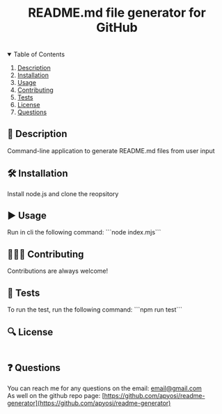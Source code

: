 
<div align="center">
<h1 align="center">README.md file generator for GitHub</h1>
<a href="https://github.com/apyosi/readme-generator/graphs/contributors"><img src="https://img.shields.io/github/contributors/apyosi/readme-generator.svg?style=for-the-badge" alt=""></a>
<a href="https://github.com/apyosi/readme-generator/network/members"><img src="https://img.shields.io/github/forks/apyosi/readme-generator.svg?style=for-the-badge" alt=""></a>
<a href="https://github.com/apyosi/readme-generator/stargazers"><img src="https://img.shields.io/github/stars/apyosi/readme-generator.svg?style=for-the-badge" alt=""></a>
<a href="https://github.com/apyosi/readme-generator/issues"><img src="https://img.shields.io/github/issues/apyosi/readme-generator.svg?style=for-the-badge" alt=""></a>
<a href="https://opensource.org/licenses/MIT"><img src="https://img.shields.io/badge/License-MIT-yellow.svg" alt=""></a>
</div>
<details open>
  <summary>Table of Contents</summary>
  <ol>
    <li><a href="#description">Description</a></li>
    <li><a href="#installation">Installation</a></li>
    <li><a href="#usage">Usage</a></li>
    <li><a href="#contributing">Contributing</a></li>
    <li><a href="#tests">Tests</a></li>
    <li><a href="#license">License</a></li>
    <li><a href="#questions">Questions</a></li>
  </ol>
</details>

<h2 id="description">🧾 Description</h2>
Command-line application to generate README.md files from user input

<h2 id="installation">🛠️ Installation</h2>
Install node.js and clone the reopsitory

<h2 id="usage">▶️ Usage</h2>
Run in cli the following command: ```node index.mjs```

<h2 id="contributing">🧑🏻‍🔧 Contributing</h2>
Contributions are always welcome!

<h2 id="tests">🧪 Tests</h2>
To run the test, run the following command: ```npm run test```

<h2 id="license">🔍 License</h2>
<a href="https://opensource.org/licenses/MIT"><img src="https://img.shields.io/badge/License-MIT-yellow.svg" alt=""></a>

<h2 id="questions">❓ Questions</h2>

You can reach me for any questions on the email: email@gmail.com<br>
As well on the github repo page: [https://github.com/apyosi/readme-generator](https://github.com/apyosi/readme-generator)


